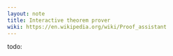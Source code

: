 ```yaml
---
layout: note
title: Interactive theorem prover
wiki: https://en.wikipedia.org/wiki/Proof_assistant
---
```


todo:

